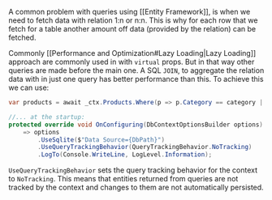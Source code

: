 A common problem with queries using [[Entity Framework]], is when we need to fetch data with relation 1:n or n:n. This is why for each row that we fetch for a table another amount off data (provided by the relation) can be fetched. 

Commonly [[Performance and Optimization#Lazy Loading|Lazy Loading]] approach are commonly used in with `virtual` props. But in that way other queries are made before the main one. A  SQL `JOIN`, to aggregate the relation data with in just one query has better performance than this. To achieve this we can use:

```csharp
var products = await _ctx.Products.Where(p => p.Category == category || category == "all").Include(p=> p.Rating).ToListAsync();

//... at the startup:
protected override void OnConfiguring(DbContextOptionsBuilder options)
	=> options
		.UseSqlite($"Data Source={DbPath}")
		.UseQueryTrackingBehavior(QueryTrackingBehavior.NoTracking)
		.LogTo(Console.WriteLine, LogLevel.Information);
```
`UseQueryTrackingBehavior` sets the query tracking behavior for the context to `NoTracking`. This means that entities returned from queries are not tracked by the context and changes to them are not automatically persisted.